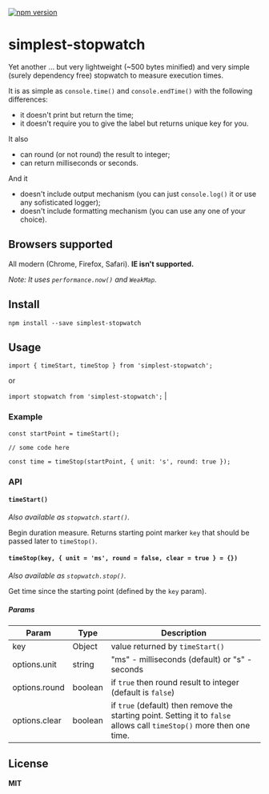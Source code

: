 [![npm version](https://badge.fury.io/js/simplest-stopwatch.svg)](https://badge.fury.io/js/simplest-stopwatch)

# simplest-stopwatch

Yet another ... but very lightweight (~500 bytes minified) and very simple (surely dependency free) stopwatch to measure execution times.

It is as simple as `console.time()` and `console.endTime()` with the following differences:

-   it doesn't print but return the time;
-   it doesn't require you to give the label but returns unique key for you.

It also

-   can round (or not round) the result to integer;
-   can return milliseconds or seconds.

And it

-   doesn't include output mechanism (you can just `console.log()` it or use any sofisticated logger);
-   doesn't include formatting mechanism (you can use any one of your choice).

## Browsers supported

All modern (Chrome, Firefox, Safari). **IE isn't supported.**

_Note: It uses `performance.now()` and `WeakMap`._

## Install

    npm install --save simplest-stopwatch

## Usage

`import { timeStart, timeStop } from 'simplest-stopwatch';`

or

`import stopwatch from 'simplest-stopwatch';` |

### Example

```
const startPoint = timeStart();

// some code here

const time = timeStop(startPoint, { unit: 's', round: true });

```

### API

#### `timeStart()`

_Also available as `stopwatch.start()`._

Begin duration measure. Returns starting point marker `key` that should be passed later to `timeStop()`.

#### `timeStop(key, { unit = 'ms', round = false, clear = true } = {})`

_Also available as `stopwatch.stop()`._

Get time since the starting point (defined by the `key` param).

##### Params

| Param         | Type    | Description                                                                                                            |
| ------------- | ------- | ---------------------------------------------------------------------------------------------------------------------- |
| key           | Object  | value returned by `timeStart()`                                                                                        |
| options.unit  | string  | "ms" - milliseconds (default) or "s" - seconds                                                                         |
| options.round | boolean | if `true` then round result to integer (default is `false`)                                                            |
| options.clear | boolean | if `true` (default) then remove the starting point. Setting it to `false` allows call `timeStop()` more then one time. |

## License

**MIT**
